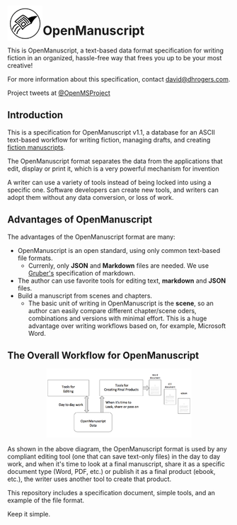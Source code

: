 
<img src="img/logo.png" width="80" align="left">

# OpenManuscript

This is OpenManuscript, a text-based data format specification for writing
fiction in an organized, hassle-free way that frees you up to be your most
creative!

For more information about this specification, contact david@dhrogers.com.

Project tweets at [@OpenMSProject](https://twitter.com/openmsproject)

## Introduction

This is a specification for OpenManuscript v1.1, a database for an ASCII text-based workflow for writing fiction, managing drafts, and creating [fiction manuscripts](https://www.shunn.net/format/story.html).

The OpenManuscript format separates the data from the applications 
that edit, display or print it, which is a very powerful mechanism for invention

A writer can use a variety of tools instead of being locked into using a specific one. Software developers can create new tools, and writers can adopt them without any data conversion, or loss of work.

## Advantages of OpenManuscript

The advantages of the OpenManuscript format are many:

- OpenManuscript is an open standard, using only common text-based file formats.
  - Currenly, only **JSON** and **Markdown** files are needed. We use
    [Gruber's](https://daringfireball.net/projects/markdown/) specification of
    markdown.
- The author can use favorite tools for editing text, **markdown** and **JSON** files.
- Build a manuscript from scenes and chapters. 
  - The basic unit of writing in OpenManuscript is the **scene**, so an author can easily compare different chapter/scene oders, combinations and versions with minimal effort. This is a huge advantage over writing workflows based on, for example, Microsoft Word.

## The Overall Workflow for OpenManuscript
<p align="center">
<img src="img/workflow.png" width="65%">
</p>

As shown in the above diagram, the OpenManuscript format is used by any
compliant editing tool (one that can save text-only files) in the day to day 
work, and when it's time to look at
a final manuscript, share it as a specific document type (Word, PDF, etc.) or
publish it as a final product (ebook, etc.), the writer uses another tool to
create that product.

This repository includes a specification document, simple tools, and an example of the file format.

Keep it simple.







